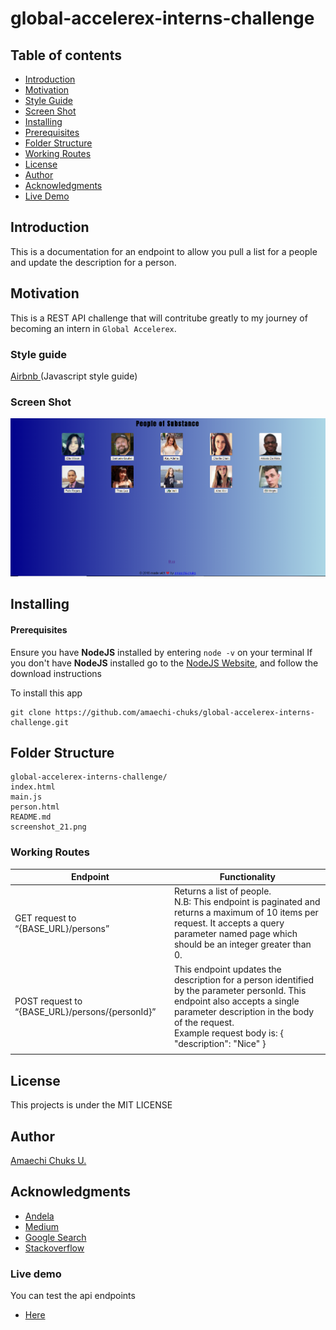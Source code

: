 # global-accelerex-interns-challenge

## Table of contents

- [Introduction](#introduction)
- [Motivation](#motivation)
- [Style Guide](#style-guide)
- [Screen Shot](#screen-shot)
- [Installing](#installing)
- [Prerequisites](#prerequisites)
 - [Folder Structure](#folder-structure)
 - [Working Routes](#working-routes)
 - [License](#license)
 - [Author](#author)
 - [Acknowledgments](#acknowledgments)
 - [Live Demo](#live-demo)

## Introduction
This is a documentation for an endpoint to allow you pull a list for a people and update the description for a person.

## Motivation

This is a REST API challenge that will contritube greatly to my journey of becoming an intern in `Global Accelerex`.

### Style guide

[Airbnb ](https://github.com/airbnb/javascript)(Javascript style guide)


### Screen Shot

![alt](/screenshot_21.png)


## Installing

#### Prerequisites

Ensure you have **NodeJS** installed by entering `node -v` on your terminal
If you don't have **NodeJS** installed go to the [NodeJS Website](http://nodejs.org), and follow the download instructions

To install this app

```
git clone https://github.com/amaechi-chuks/global-accelerex-interns-challenge.git
```

## Folder Structure

```
global-accelerex-interns-challenge/
index.html
main.js
person.html
README.md
screenshot_21.png
```


### Working Routes

<table>
<thead>
<tr>
<th>Endpoint</th>
<th>Functionality</th>
</tr>
</thead>
<tbody>
<tr>
<td>GET request to “{BASE_URL}/persons”</td>
<td>Returns a list of people.<br /> N.B: This endpoint is paginated and returns a maximum of 10 items per request. It accepts a query parameter named page which should be an integer greater than 0.
</td>
</tr>
<tr>
<td>POST request to “{BASE_URL}/persons/{personId}”</td>
<td>This endpoint updates the description for a person identified by the parameter personId. This endpoint also accepts a single parameter description in the body of the request.<br />Example request body is:
{
     			"description": "Nice"
}
</td>

<tr>
<td></td>
<td></td>
</tr>
</tbody></table>

## License

This projects is under the MIT LICENSE

## Author

[Amaechi Chuks U.](https://github.com/amaechi-chuks)

## Acknowledgments

- [Andela](https://andela.com)
- [Medium](https://medium.com)
- [Google Search](https://google.com)
- [Stackoverflow](https://stackoverflow.com)


### Live demo

You can test the api endpoints

- [Here ](https:)
